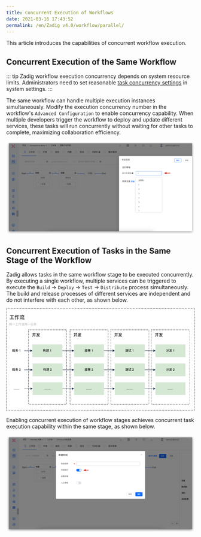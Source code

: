 ```yaml
---
title: Concurrent Execution of Workflows
date: 2021-03-16 17:43:52
permalink: /en/Zadig v4.0/workflow/parallel/
---
```

This article introduces the capabilities of concurrent workflow execution.

## Concurrent Execution of the Same Workflow

::: tip
Zadig workflow execution concurrency depends on system resource limits. Administrators need to set reasonable [task concurrency settings](/en/Zadig%20v4.0/settings/system-settings/#task-concurrency-settings) in system settings.
:::

The same workflow can handle multiple execution instances simultaneously. Modify the execution concurrency number in the workflow's `Advanced Configuration` to enable concurrency capability. When multiple developers trigger the workflow to deploy and update different services, these tasks will run concurrently without waiting for other tasks to complete, maximizing collaboration efficiency.

![Workflow Concurrent Configuration](../../../../_images/workflow_parallel_3.png)


## Concurrent Execution of Tasks in the Same Stage of the Workflow

Zadig allows tasks in the same workflow stage to be executed concurrently. By executing a single workflow, multiple services can be triggered to execute the `Build` -> `Deploy` -> `Test` -> `Distribute` process simultaneously. The build and release processes of different services are independent and do not interfere with each other, as shown below.

![Workflow Execution Order](../../../../_images/workflow_parallel_2.png)

Enabling concurrent execution of workflow stages achieves concurrent task execution capability within the same stage, as shown below.

![Workflow Concurrent Configuration](../../../../_images/workflow_parallel_4.png)



<!-- 当多个开发者先后触发该工作流：

- 触发的工作流任务里包括部署阶段，则更新不同的服务时，产生的多个工作流任务将会并发执行，开发者之间无需等待，最大限度地提升协作效率。
- 触发的工作流任务里不包含部署阶段，则即使使用工作流更新相同的服务，同一工作流的多个任务也可并发执行。

![工作流并发配置](../../../../_images/workflow_parallel_1.png)

目前同一个工作流多个不同的任务支持的并发规则如下：
| | 手动触发 | 定时触发 | Webhook 触发 |
|---|---|---|---|
| 不同服务，同时构建             | √ | √ | x |
| 相同服务，同时构建             | √ | √ | x |
| 不同服务，构建部署到同环境      | √ | √ | √ |
| 不同服务，构建部署到不同环境    | √ | √ | √ |
| 相同服务，构建部署到不同环境    | x | x | √ |
| 相同服务，构建部署到同环境      | x | x | x | -->